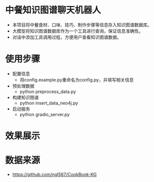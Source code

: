 # 中餐知识图谱聊天机器人
- 本项目将中餐食材、口味、技巧、制作步骤等信息存入知识图谱数据库。
- 大模型将知识图谱数据库作为一个工具进行查询，保证信息准确性。
- 对话中添加工具调用过程，方便用户查看知识图谱数据。

# 使用步骤
- 配置信息
  - 将config.example.py重命名为config.py，并填写相关信息
- 预处理数据
  - python preprocess_data.py
- 构建知识图谱
  - python insert_data_neo4j.py
- 启动服务
  - python gradio_server.py

# 效果展示


# 数据来源
- https://github.com/ngl567/CookBook-KG